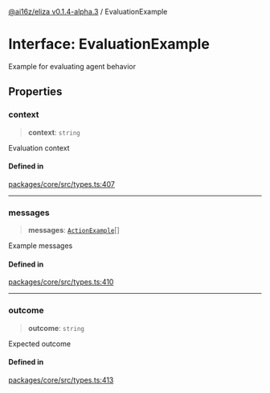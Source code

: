 [@ai16z/eliza v0.1.4-alpha.3](../index.md) / EvaluationExample

# Interface: EvaluationExample

Example for evaluating agent behavior

## Properties

### context

> **context**: `string`

Evaluation context

#### Defined in

[packages/core/src/types.ts:407](https://github.com/ai16z/eliza/blob/main/packages/core/src/types.ts#L407)

***

### messages

> **messages**: [`ActionExample`](ActionExample.md)[]

Example messages

#### Defined in

[packages/core/src/types.ts:410](https://github.com/ai16z/eliza/blob/main/packages/core/src/types.ts#L410)

***

### outcome

> **outcome**: `string`

Expected outcome

#### Defined in

[packages/core/src/types.ts:413](https://github.com/ai16z/eliza/blob/main/packages/core/src/types.ts#L413)
